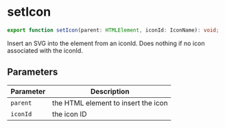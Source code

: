 # setIcon

```ts
export function setIcon(parent: HTMLElement, iconId: IconName): void;
```

Insert an SVG into the element from an iconId. Does nothing if no icon associated with the iconId.

## Parameters

| Parameter | Description |
|-----------|-------------|
| `parent` | the HTML element to insert the icon |
| `iconId` | the icon ID |
